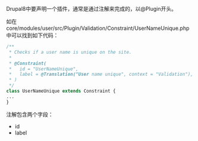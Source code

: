 Drupal8中要声明一个插件，通常是通过注解来完成的，以@Plugin开头。

如在core/modules/user/src/Plugin/Validation/Constraint/UserNameUnique.php中可以找到如下代码：

```php
/**
 * Checks if a user name is unique on the site.
 *
 * @Constraint(
 *   id = "UserNameUnique",
 *   label = @Translation("User name unique", context = "Validation"),
 * )
 */
class UserNameUnique extends Constraint {
...
}
```

注解包含两个字段：
* id
* label